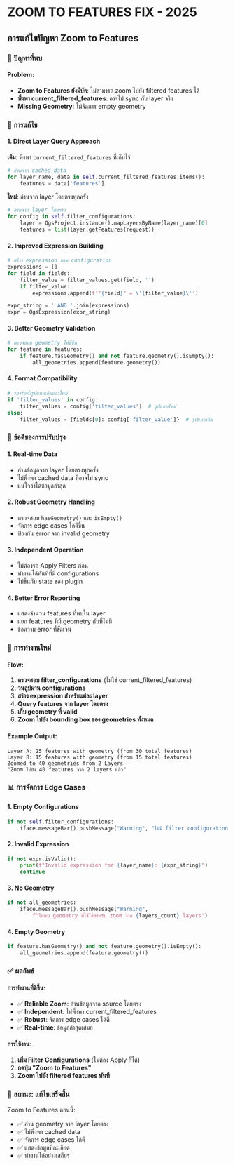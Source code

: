 # ZOOM TO FEATURES FIX - 2025

## การแก้ไขปัญหา Zoom to Features

### 🐛 ปัญหาที่พบ

#### Problem:
- **Zoom to Features ยังมีบัค**: ไม่สามารถ zoom ไปยัง filtered features ได้
- **พึ่งพา current_filtered_features**: อาจไม่ sync กับ layer จริง
- **Missing Geometry**: ไม่จัดการ empty geometry

### 🔧 การแก้ไข

#### 1. **Direct Layer Query Approach**
**เดิม**: พึ่งพา `current_filtered_features` ที่เก็บไว้
```python
# อ่านจาก cached data
for layer_name, data in self.current_filtered_features.items():
    features = data['features']
```

**ใหม่**: อ่านจาก layer โดยตรงทุกครั้ง
```python
# อ่านจาก layer โดยตรง
for config in self.filter_configurations:
    layer = QgsProject.instance().mapLayersByName(layer_name)[0]
    features = list(layer.getFeatures(request))
```

#### 2. **Improved Expression Building**
```python
# สร้าง expression ตาม configuration
expressions = []
for field in fields:
    filter_value = filter_values.get(field, '')
    if filter_value:
        expressions.append(f'"{field}" = \'{filter_value}\'')

expr_string = ' AND '.join(expressions)
expr = QgsExpression(expr_string)
```

#### 3. **Better Geometry Validation**
```python
# ตรวจสอบ geometry ให้ดีขึ้น
for feature in features:
    if feature.hasGeometry() and not feature.geometry().isEmpty():
        all_geometries.append(feature.geometry())
```

#### 4. **Format Compatibility**
```python
# รองรับทั้งรูปแบบเดิมและใหม่
if 'filter_values' in config:
    filter_values = config['filter_values']  # รูปแบบใหม่
else:
    filter_values = {fields[0]: config['filter_value']}  # รูปแบบเดิม
```

### 🎯 ข้อดีของการปรับปรุง

#### 1. **Real-time Data**
- อ่านข้อมูลจาก layer โดยตรงทุกครั้ง
- ไม่พึ่งพา cached data ที่อาจไม่ sync
- แน่ใจว่าได้ข้อมูลล่าสุด

#### 2. **Robust Geometry Handling**
- ตรวจสอบ `hasGeometry()` และ `isEmpty()`
- จัดการ edge cases ได้ดีขึ้น
- ป้องกัน error จาก invalid geometry

#### 3. **Independent Operation**
- ไม่ต้องรอ Apply Filters ก่อน
- ทำงานได้ทันทีที่มี configurations
- ไม่ขึ้นกับ state ของ plugin

#### 4. **Better Error Reporting**
- แสดงจำนวน features ที่พบใน layer
- แยก features ที่มี geometry กับที่ไม่มี
- ข้อความ error ที่ชัดเจน

### 🚀 การทำงานใหม่

#### Flow:
1. **ตรวจสอบ filter_configurations** (ไม่ใช่ current_filtered_features)
2. **วนลูปผ่าน configurations**
3. **สร้าง expression สำหรับแต่ละ layer**
4. **Query features จาก layer โดยตรง**
5. **เก็บ geometry ที่ valid**
6. **Zoom ไปยัง bounding box ของ geometries ทั้งหมด**

#### Example Output:
```
Layer A: 25 features with geometry (from 30 total features)
Layer B: 15 features with geometry (from 15 total features)
Zoomed to 40 geometries from 2 Layers
"Zoom ไปยัง 40 features จาก 2 layers แล้ว"
```

### 📊 การจัดการ Edge Cases

#### 1. **Empty Configurations**
```python
if not self.filter_configurations:
    iface.messageBar().pushMessage("Warning", "ไม่มี filter configuration")
```

#### 2. **Invalid Expression**
```python
if not expr.isValid():
    print(f"Invalid expression for {layer_name}: {expr_string}")
    continue
```

#### 3. **No Geometry**
```python
if not all_geometries:
    iface.messageBar().pushMessage("Warning", 
        f"ไม่พบ geometry ที่ใช้ได้สำหรับ zoom จาก {layers_count} layers")
```

#### 4. **Empty Geometry**
```python
if feature.hasGeometry() and not feature.geometry().isEmpty():
    all_geometries.append(feature.geometry())
```

### ✅ ผลลัพธ์

#### การทำงานที่ดีขึ้น:
- ✅ **Reliable Zoom**: อ่านข้อมูลจาก source โดยตรง
- ✅ **Independent**: ไม่พึ่งพา current_filtered_features
- ✅ **Robust**: จัดการ edge cases ได้ดี
- ✅ **Real-time**: ข้อมูลล่าสุดเสมอ

#### การใช้งาน:
1. **เพิ่ม Filter Configurations** (ไม่ต้อง Apply ก็ได้)
2. **กดปุ่ม "Zoom to Features"**
3. **Zoom ไปยัง filtered features ทันที**

### 🎉 สถานะ: แก้ไขเสร็จสิ้น

Zoom to Features ตอนนี้:
- ✅ อ่าน geometry จาก layer โดยตรง
- ✅ ไม่พึ่งพา cached data
- ✅ จัดการ edge cases ได้ดี
- ✅ แสดงข้อมูลที่ละเอียด
- ✅ ทำงานได้อย่างเสถียร
